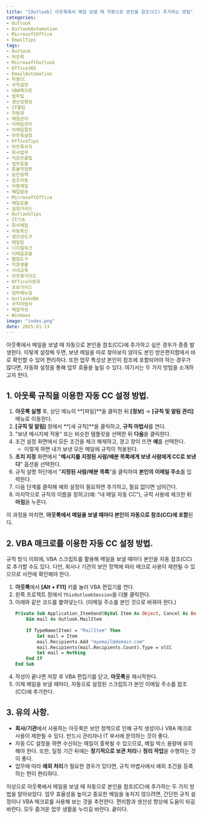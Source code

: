 ```yaml
---
title: "[Outlook] 아웃룩에서 메일 보낼 때 자동으로 본인을 참조(CC) 추가하는 방법"
categories:
- Outlook
- OutlookAutomation
- MicrosoftOffice
- EmailTips
tags:
- Outlook
- 아웃룩
- MicrosoftOutlook
- Office365
- EmailAutomation
- 자동CC
- 규칙설정
- VBA매크로
- 업무팁
- 생산성향상
- IT꿀팁
- 자동화
- 메일관리
- 이메일관리
- 이메일참조
- 아웃룩설정
- OfficeTips
- 아웃룩규칙
- 회사업무
- 직장인꿀팁
- 업무효율
- 효율적업무
- 보안정책
- 참조자동
- 자동메일
- 메일발송
- MicrosoftOffice
- 메일효율
- 설정가이드
- OutlookTips
- IT기초
- 회사메일
- 자동회신
- 생산성도구
- 메일팁
- 디지털워크
- 이메일효율
- 협업도구
- 직장생활
- 사내교육
- 아웃룩가이드
- Office자동화
- 초보가이드
- 업무매뉴얼
- OutlookVBA
- 규칙마법사
- 메일작성
- Windows
image: "index.png"
date: 2025-01-13
---
```


아웃룩에서 메일을 보낼 때 자동으로 본인을 참조(CC)에 추가하고 싶은 경우가 종종 발생한다. 이렇게 설정해 두면, 보낸 메일을 따로 찾아보지 않아도 본인 받은편지함에서 바로 확인할 수 있어 편리하다. 또한 업무 특성상 본인이 참조에 포함되어야 하는 경우가 많다면, 자동화 설정을 통해 업무 효율을 높일 수 있다. 여기서는 두 가지 방법을 소개하고자 한다.


## 1. 아웃룩 규칙을 이용한 자동 CC 설정 방법.

1. **아웃룩 실행** 후, 상단 메뉴의 **\[파일\]**을 클릭한 뒤 **\[정보\]** → **\[규칙 및 알림 관리\]** 메뉴로 이동한다.  
2. **\[규칙 및 알림\]** 창에서 **\[새 규칙\]**을 클릭하고, **규칙 마법사**를 연다.  
3. "보낸 메시지에 적용" 또는 비슷한 템플릿을 선택한 뒤 **다음**을 클릭한다.  
4. 조건 설정 화면에서 모든 조건을 체크 해제하고, 경고 창이 뜨면 **예**를 선택한다.  
   - 이렇게 하면 내가 보낸 모든 메일에 규칙이 적용된다.  
5. **조치 지정** 화면에서 "**메시지를 지정된 사람/배분 목록에게 보낸 사람에게 CC로 보낸다**" 옵션을 선택한다.  
6. 규칙 설명 하단에서 "**지정된 사람/배분 목록**"을 클릭하여 **본인의 이메일 주소**를 입력한다.  
7. 다음 단계를 클릭해 예외 설정이 필요하면 추가하고, 필요 없다면 넘어간다.  
8. 마지막으로 규칙의 이름을 정하고(예: “내 메일 자동 CC”), 규칙 사용에 체크한 뒤 **마침**을 누른다.  

이 과정을 마치면, **아웃룩에서 메일을 보낼 때마다 본인이 자동으로 참조(CC)에 포함**된다.

## 2. VBA 매크로를 이용한 자동 CC 설정 방법.

규칙 방식 이외에, VBA 스크립트를 활용해 메일을 보낼 때마다 본인을 자동 참조(CC)로 추가할 수도 있다. 다만, 회사나 기관의 보안 정책에 따라 매크로 사용이 제한될 수 있으므로 사전에 확인해야 한다.

1. **아웃룩**에서 **\[Alt + F11\]** 키를 눌러 VBA 편집기를 연다.  
2. 왼쪽 프로젝트 창에서 `ThisOutlookSession`을 더블 클릭한다.  
3. 아래와 같은 코드를 붙여넣는다. (이메일 주소를 본인 것으로 바꿔야 한다.)
   ```vb
   Private Sub Application_ItemSend(ByVal Item As Object, Cancel As Boolean)
       Dim mail As Outlook.MailItem
       
       If TypeName(Item) = "MailItem" Then
           Set mail = Item
           mail.Recipients.Add "myemail@domain.com"
           mail.Recipients(mail.Recipients.Count).Type = olCC
           Set mail = Nothing
       End If
   End Sub
   ```
4. 작성이 끝나면 저장 후 VBA 편집기를 닫고, **아웃룩**을 재시작한다.  
5. 이제 메일을 보낼 때마다, 자동으로 설정된 스크립트가 본인 이메일 주소를 참조(CC)에 추가한다.

## 3. 유의 사항.

- **회사/기관**에서 사용하는 아웃룩은 보안 정책으로 인해 규칙 생성이나 VBA 매크로 사용이 제한될 수 있다. 반드시 관리자나 IT 부서에 문의하는 것이 좋다.  
- 자동 CC 설정을 하면 수신되는 메일이 중복될 수 있으므로, 메일 박스 용량에 유의해야 한다. 또한, 일정 기간 뒤에는 **정기적으로 보관 처리**나 **정리 작업**을 수행하는 것이 좋다.  
- 업무에 따라 **예외 처리**가 필요한 경우가 있다면, 규칙 마법사에서 예외 조건을 등록하는 편이 편리하다.  

이상으로 아웃룩에서 메일을 보낼 때 자동으로 본인을 참조(CC)에 추가하는 두 가지 방법을 알아보았다. 업무 효율성을 높이고 중요한 메일을 놓치지 않으려면, 간단한 규칙 설정이나 VBA 매크로를 사용해 보는 것을 추천한다. 편리함과 생산성 향상에 도움이 되길 바란다. 모두 즐거운 업무 생활을 누리길 바란다. 끝이다.
